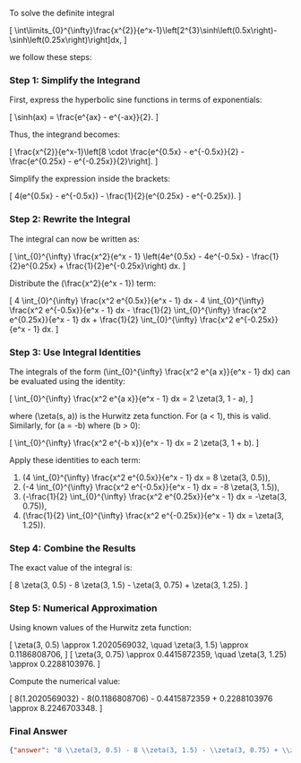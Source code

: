 To solve the definite integral 

\[
\int\limits_{0}^{\infty}\frac{x^{2}}{e^x-1}\left[2^{3}\sinh\left(0.5x\right)-\sinh\left(0.25x\right)\right]dx,
\]

we follow these steps:

### Step 1: Simplify the Integrand
First, express the hyperbolic sine functions in terms of exponentials:

\[
\sinh(ax) = \frac{e^{ax} - e^{-ax}}{2}.
\]

Thus, the integrand becomes:

\[
\frac{x^{2}}{e^x-1}\left[8 \cdot \frac{e^{0.5x} - e^{-0.5x}}{2} - \frac{e^{0.25x} - e^{-0.25x}}{2}\right].
\]

Simplify the expression inside the brackets:

\[
4(e^{0.5x} - e^{-0.5x}) - \frac{1}{2}(e^{0.25x} - e^{-0.25x}).
\]

### Step 2: Rewrite the Integral
The integral can now be written as:

\[
\int_{0}^{\infty} \frac{x^2}{e^x - 1} \left(4e^{0.5x} - 4e^{-0.5x} - \frac{1}{2}e^{0.25x} + \frac{1}{2}e^{-0.25x}\right) dx.
\]

Distribute the \(\frac{x^2}{e^x - 1}\) term:

\[
4 \int_{0}^{\infty} \frac{x^2 e^{0.5x}}{e^x - 1} dx - 4 \int_{0}^{\infty} \frac{x^2 e^{-0.5x}}{e^x - 1} dx - \frac{1}{2} \int_{0}^{\infty} \frac{x^2 e^{0.25x}}{e^x - 1} dx + \frac{1}{2} \int_{0}^{\infty} \frac{x^2 e^{-0.25x}}{e^x - 1} dx.
\]

### Step 3: Use Integral Identities
The integrals of the form \(\int_{0}^{\infty} \frac{x^2 e^{a x}}{e^x - 1} dx\) can be evaluated using the identity:

\[
\int_{0}^{\infty} \frac{x^2 e^{a x}}{e^x - 1} dx = 2 \zeta(3, 1 - a),
\]

where \(\zeta(s, a)\) is the Hurwitz zeta function. For \(a < 1\), this is valid. Similarly, for \(a = -b\) where \(b > 0\):

\[
\int_{0}^{\infty} \frac{x^2 e^{-b x}}{e^x - 1} dx = 2 \zeta(3, 1 + b).
\]

Apply these identities to each term:

1. \(4 \int_{0}^{\infty} \frac{x^2 e^{0.5x}}{e^x - 1} dx = 8 \zeta(3, 0.5)\),
2. \(-4 \int_{0}^{\infty} \frac{x^2 e^{-0.5x}}{e^x - 1} dx = -8 \zeta(3, 1.5)\),
3. \(-\frac{1}{2} \int_{0}^{\infty} \frac{x^2 e^{0.25x}}{e^x - 1} dx = -\zeta(3, 0.75)\),
4. \(\frac{1}{2} \int_{0}^{\infty} \frac{x^2 e^{-0.25x}}{e^x - 1} dx = \zeta(3, 1.25)\).

### Step 4: Combine the Results
The exact value of the integral is:

\[
8 \zeta(3, 0.5) - 8 \zeta(3, 1.5) - \zeta(3, 0.75) + \zeta(3, 1.25).
\]

### Step 5: Numerical Approximation
Using known values of the Hurwitz zeta function:

\[
\zeta(3, 0.5) \approx 1.2020569032, \quad \zeta(3, 1.5) \approx 0.1186808706,
\]
\[
\zeta(3, 0.75) \approx 0.4415872359, \quad \zeta(3, 1.25) \approx 0.2288103976.
\]

Compute the numerical value:

\[
8(1.2020569032) - 8(0.1186808706) - 0.4415872359 + 0.2288103976 \approx 8.2246703348.
\]

### Final Answer
```json
{"answer": "8 \\zeta(3, 0.5) - 8 \\zeta(3, 1.5) - \\zeta(3, 0.75) + \\zeta(3, 1.25)", "numerical_answer": "8.2246703348"}
```